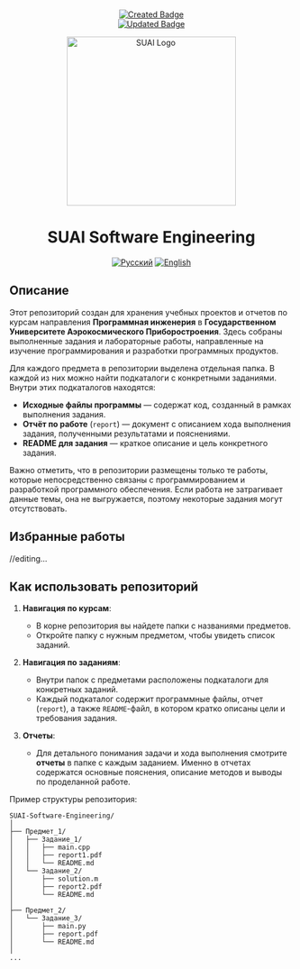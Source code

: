 <div align="center">
  <br>
  
  [![Created Badge](https://badges.pufler.dev/created/TheAndreyZakharov/SUAI-Software-Engineering)](https://badges.pufler.dev)
  <br>
  [![Updated Badge](https://badges.pufler.dev/updated/TheAndreyZakharov/SUAI-Software-Engineering)](https://badges.pufler.dev)
  <br>
  
  <img src="https://src.guap.ru/logos/suai/s_suai-desc.svg" alt="SUAI Logo" width="300"/>

  # SUAI Software Engineering

  [![Русский](https://img.shields.io/badge/README-Русский-brightgreen)](https://github.com/TheAndreyZakharov/SUAI-Software-Engineering/blob/study/README_RU.md)
  [![English](https://img.shields.io/badge/README-English-blue)](https://github.com/TheAndreyZakharov/SUAI-Software-Engineering/blob/study/README.md) 
</div>

## Описание  
Этот репозиторий создан для хранения учебных проектов и отчетов по курсам направления **Программная инженерия** в **Государственном Университете Аэрокосмического Приборостроения**. Здесь собраны выполненные задания и лабораторные работы, направленные на изучение программирования и разработки программных продуктов.  

Для каждого предмета в репозитории выделена отдельная папка. В каждой из них можно найти подкаталоги с конкретными заданиями. Внутри этих подкаталогов находятся:  
- **Исходные файлы программы** — содержат код, созданный в рамках выполнения задания.  
- **Отчёт по работе** (`report`) — документ с описанием хода выполнения задания, полученными результатами и пояснениями.  
- **README для задания** — краткое описание и цель конкретного задания.

Важно отметить, что в репозитории размещены только те работы, которые непосредственно связаны с программированием и разработкой программного обеспечения. Если работа не затрагивает данные темы, она не выгружается, поэтому некоторые задания могут отсутствовать.

## Избранные работы
//editing...


## Как использовать репозиторий  
1. **Навигация по курсам**:  
   - В корне репозитория вы найдете папки с названиями предметов.  
   - Откройте папку с нужным предметом, чтобы увидеть список заданий.  

2. **Навигация по заданиям**:  
   - Внутри папок с предметами расположены подкаталоги для конкретных заданий.  
   - Каждый подкаталог содержит программные файлы, отчет (`report`), а также `README`-файл, в котором кратко описаны цели и требования задания.

3. **Отчеты**:  
   - Для детального понимания задачи и хода выполнения смотрите **отчеты** в папке с каждым заданием. Именно в отчетах содержатся основные пояснения, описание методов и выводы по проделанной работе.  

Пример структуры репозитория:

```
SUAI-Software-Engineering/
│
├── Предмет_1/
│   ├── Задание_1/
│   │   ├── main.cpp
│   │   ├── report1.pdf
│   │   └── README.md
│   └── Задание_2/
│       ├── solution.m
│       ├── report2.pdf
│       └── README.md
│
├── Предмет_2/
│   └── Задание_3/
│       ├── main.py
│       ├── report.pdf
│       └── README.md
│
...
```





